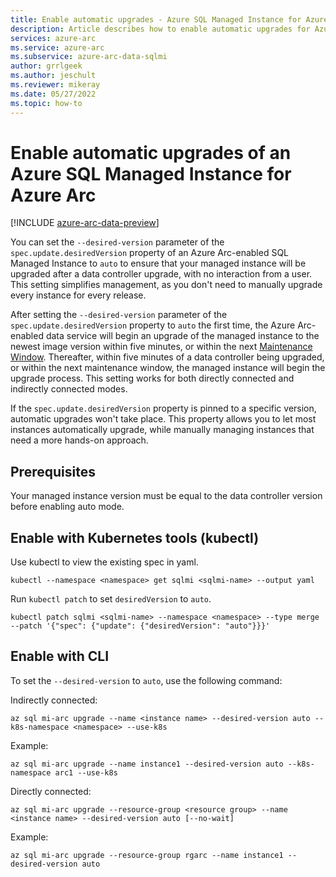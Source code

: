 ```yaml
---
title: Enable automatic upgrades - Azure SQL Managed Instance for Azure Arc
description: Article describes how to enable automatic upgrades for Azure SQL Managed Instance deployed for Azure Arc
services: azure-arc
ms.service: azure-arc
ms.subservice: azure-arc-data-sqlmi
author: grrlgeek
ms.author: jeschult
ms.reviewer: mikeray
ms.date: 05/27/2022
ms.topic: how-to
---
```


# Enable automatic upgrades of an Azure SQL Managed Instance for Azure Arc

[!INCLUDE [azure-arc-data-preview](../../../includes/azure-arc-data-preview.md)]

You can set the `--desired-version` parameter of the `spec.update.desiredVersion` property of an Azure Arc-enabled SQL Managed Instance to `auto` to ensure that your managed instance will be upgraded after a data controller upgrade, with no interaction from a user. This setting simplifies management, as you don't need to manually upgrade every instance for every release.

After setting the `--desired-version` parameter of the `spec.update.desiredVersion` property to `auto` the first time, the Azure Arc-enabled data service will begin an upgrade of the managed instance to the newest image version within five minutes, or within the next [Maintenance Window](maintenance-window.md). Thereafter, within five minutes of a data controller being upgraded, or within the next maintenance window, the managed instance will begin the upgrade process. This setting works for both directly connected and indirectly connected modes.

If the `spec.update.desiredVersion` property is pinned to a specific version, automatic upgrades won't take place. This property allows you to let most instances automatically upgrade, while manually managing instances that need a more hands-on approach.

## Prerequisites

Your managed instance version must be equal to the data controller version before enabling auto mode.

## Enable with Kubernetes tools (kubectl)

Use kubectl to view the existing spec in yaml.

```console
kubectl --namespace <namespace> get sqlmi <sqlmi-name> --output yaml
```

Run `kubectl patch` to set `desiredVersion` to `auto`.

```console
kubectl patch sqlmi <sqlmi-name> --namespace <namespace> --type merge --patch '{"spec": {"update": {"desiredVersion": "auto"}}}'
```

## Enable with CLI

To set the `--desired-version` to `auto`, use the following command:

Indirectly connected:

````cli
az sql mi-arc upgrade --name <instance name> --desired-version auto --k8s-namespace <namespace> --use-k8s
````

Example:

````cli
az sql mi-arc upgrade --name instance1 --desired-version auto --k8s-namespace arc1 --use-k8s
````

Directly connected:

````cli
az sql mi-arc upgrade --resource-group <resource group> --name <instance name> --desired-version auto [--no-wait]
````

Example:

````cli
az sql mi-arc upgrade --resource-group rgarc --name instance1 --desired-version auto 
````
